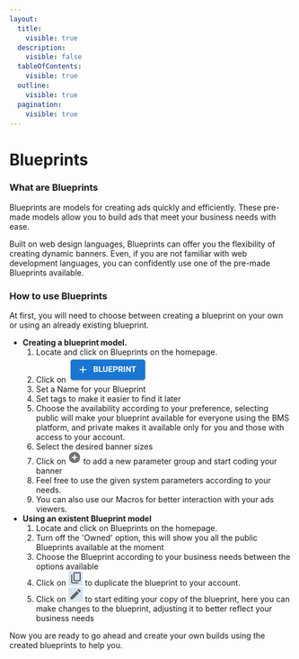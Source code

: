```yaml
---
layout:
  title:
    visible: true
  description:
    visible: false
  tableOfContents:
    visible: true
  outline:
    visible: true
  pagination:
    visible: true
---
```


# Blueprints

### What are Blueprints

Blueprints are models for creating ads quickly and efficiently. These pre-made models allow you to build ads that meet your business needs with ease.&#x20;

Built on web design languages, Blueprints can offer you the flexibility of creating dynamic banners. Even, if you are not familiar with web development languages, you can confidently use one of the pre-made Blueprints available.&#x20;

### How to use Blueprints

At first, you will need to choose between creating a blueprint on your own or using an already existing blueprint.

* **Creating a blueprint model.**
  1. Locate and click on Blueprints on the homepage.
  2. Click on <img src="../../../.gitbook/assets/image (24) (1).png" alt="" data-size="line">&#x20;
  3. Set a Name for your Blueprint
  4. Set tags to make it easier to find it later
  5. Choose the availability according to your preference, selecting public will make your blueprint available for everyone using the BMS platform, and private makes it available only for you and those with access to your account.
  6. Select the desired banner sizes
  7. Click on ![](<../../../.gitbook/assets/image (25) (1).png>) to add a new parameter group and start coding your banner
  8. Feel free to use the given system parameters according to your needs.
  9. You can also use our Macros for better interaction with your ads viewers.
* **Using an existent Blueprint model**
  1. Locate and click on Blueprints on the homepage.
  2. Turn off the 'Owned' option, this will show you all the public Blueprints available at the moment
  3. Choose the Blueprint according to your business needs between the options available
  4. Click on ![](<../../../.gitbook/assets/image (26) (1).png>) to duplicate the blueprint to your account.
  5. Click on ![](<../../../.gitbook/assets/image (27) (1).png>) to start editing your copy of the blueprint, here you can make changes to the blueprint, adjusting it to better reflect your business needs



Now you are ready to go ahead and create your own builds using the created blueprints to help you.

